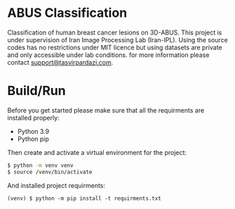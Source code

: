 # ABUS Classification
Classification of human breast cancer lesions on 3D-ABUS. This project is under supervision of Iran Image Processing Lab (Iran-IPL). Using the source codes has no restrictions under MIT licence but using datasets are private and only accessible under lab conditions. for more information please contact support@tasvirpardazi.com.
# Build/Run
Before you get started please make sure that all the requirments are installed properly:
- Python 3.9
- Python pip

Then create and activate a virtual environment for the project:

```bash
$ python -m venv venv
$ source /venv/bin/activate
```

And installed project requirments:
```console
(venv) $ python -m pip install -t requirments.txt 
```
